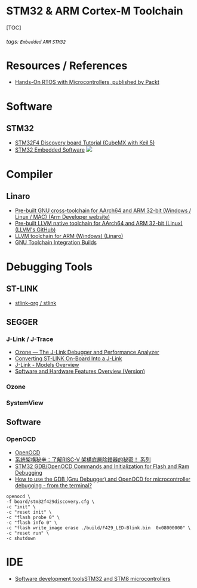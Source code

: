 # STM32 & ARM Cortex-M Toolchain
[TOC]
###### tags: `Embedded` `ARM` `STM32`

# Resources / References
* [Hands-On RTOS with Microcontrollers, published by Packt](https://github.com/PacktPublishing/Hands-On-RTOS-with-Microcontrollers)

# Software
## STM32
* [STM32F4 Discovery board Tutorial (CubeMX with Keil 5)](https://www.youtube.com/playlist?list=PLfExI9i0v1sn_lQjCFJHrDSpvZ8F2CpkA)
* [STM32 Embedded Software](https://www.st.com/content/ccc/resource/sales_and_marketing/presentation/product_presentation/37/55/ff/bc/a8/71/4f/c5/stm32_embedded_software_offering.pdf/files/stm32_embedded_software_offering.pdf/jcr:content/translations/en.stm32_embedded_software_offering.pdf)
    ![](https://i.imgur.com/86WxGI6.png)

# Compiler
## Linaro
* [Pre-built GNU cross-toolchain for AArch64 and ARM 32-bit (Windows / Linux / MAC) (Arm Developer website)](https://developer.arm.com/tools-and-software/open-source-software/developer-tools/gnu-toolchain/gnu-rm/downloads)
* [Pre-built LLVM native toolchain for AArch64 and ARM 32-bit (Linux) (LLVM's GitHub)](https://github.com/llvm/llvm-project/releases/)
* [LLVM toolchain for ARM (Windows) (Linaro)](https://github.com/llvm/llvm-project/releases/download/llvmorg-12.0.0/LLVM-12.0.0-woa64.exe)
* [GNU Toolchain Integration Builds](https://snapshots.linaro.org/gnu-toolchain/)


# Debugging Tools
## ST-LINK
* [stlink-org / stlink](https://github.com/stlink-org/stlink)

## SEGGER
### J-Link / J-Trace
* [Ozone — The J-Link Debugger and Performance Analyzer](https://www.segger.com/products/development-tools/ozone-j-link-debugger/)
* [Converting ST-LINK On-Board Into a J-Link](https://www.segger.com/products/debug-probes/j-link/models/other-j-links/st-link-on-board/)
* [J-Link - Models Overview](https://www.segger.com/products/debug-probes/j-link/models/model-overview/)
* [Software and Hardware Features Overview (Version)](https://wiki.segger.com/Software_and_Hardware_Features_Overview)
### Ozone
### SystemView

## Software
### OpenOCD
* [OpenOCD](http://openocd.org/)
* [ 系統架構秘辛：了解RISC-V 架構底層除錯器的秘密！ 系列 ](https://ithelp.ithome.com.tw/users/20107327/ironman/1359?page=1)
* [STM32 GDB/OpenOCD Commands and Initialization for Flash and Ram Debugging](https://stackoverflow.com/questions/5535110/stm32-gdb-openocd-commands-and-initialization-for-flash-and-ram-debugging)
* [How to use the GDB (Gnu Debugger) and OpenOCD for microcontroller debugging - from the terminal?](https://stackoverflow.com/questions/38033130/how-to-use-the-gdb-gnu-debugger-and-openocd-for-microcontroller-debugging-fr)

```
openocd \
-f board/stm32f429discovery.cfg \
-c "init" \
-c "reset init" \
-c "flash probe 0" \
-c "flash info 0" \
-c "flash write_image erase ./build/F429_LED-Blink.bin  0x08000000" \
-c "reset run" \
-c shutdown
```

# IDE
* [Software development toolsSTM32 and STM8 microcontrollers](https://www.st.com/content/ccc/resource/sales_and_marketing/presentation/product_presentation/group0/51/b5/28/37/25/93/48/83/stm32-stm8_software_development_tools.pdf/files/stm32-stm8_software_development_tools.pdf/jcr:content/translations/en.stm32-stm8_software_development_tools.pdf)




